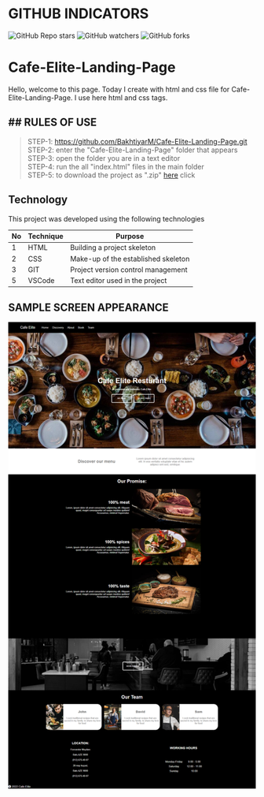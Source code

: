 # GITHUB INDICATORS

![GitHub Repo stars](https://img.shields.io/github/stars/BakhtiyarM/Cafe-Elite-Landing-Page?style=for-the-badge)
![GitHub watchers](https://img.shields.io/github/watchers/BakhtiyarM/Cafe-Elite-Landing-Page?style=for-the-badge)
![GitHub forks](https://img.shields.io/github/forks/BakhtiyarM/Cafe-Elite-Landing-Page?style=for-the-badge)

  # Cafe-Elite-Landing-Page

Hello, welcome to this page. Today I create with html and css file for Cafe-Elite-Landing-Page. I use here html and css tags. 
## ## RULES OF USE

> STEP-1: https://github.com/BakhtiyarM/Cafe-Elite-Landing-Page.git <br/>
> STEP-2:  enter the "Cafe-Elite-Landing-Page" folder that appears <br/>
> STEP-3:  open the folder you are in a text editor <br/>
> STEP-4:  run the  all "index.html" files in the main folder <br/>
> STEP-5:  to download the project as ".zip"  [here](https://github.com/BakhtiyarM/Cafe-Elite-Landing-Page/archive/refs/heads/master.zip) click <br/>


## Technology

This project was developed using the following technologies

| No | Technique | Purpose |
| - | ---------- | --------------------- |
| 1 | HTML | Building a project skeleton |
| 2 | CSS |  Make-up of the established skeleton |
| 3 | GIT |  Project version control management |
| 5 | VSCode | Text editor used in the project |


## SAMPLE SCREEN APPEARANCE

![There was a screenshot here](./screencapture-127-0-0-1-5500-index-html-2022-08-01-14_49_03.png)

